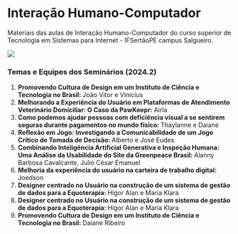 # Interação Humano-Computador
Materiais das aulas de Interação Humano-Computador do curso superior de Tecnologia em Sistemas para Internet - IFSertãoPE campus Salgueiro.

<img src="http://carlosportela.com.br/gamihc/img/home.png">

<H3>Temas e Equipes dos Seminários (2024.2)</H3>
<ol>
  <li><b>Promovendo Cultura de Design em um Instituto de Ciência e Tecnologia no Brasil: </b>João Vitor e Vinicius</li>
  <li><b>Melhorando a Experiência do Usuário em Plataformas de Atendimento Veterinário Domiciliar: O Caso da PawKeepr: </b>Airla</li>
  <li><b>Como podemos ajudar pessoas com deficiência visual a se sentirem seguras durante pagamentos no mundo físico: </b>Thaylanne e Daiane</li>
  <li><b>Reflexão em Jogo: Investigando a Comunicabilidade de um Jogo Crítico de Tomada de Decisão: </b>Alberto e José Eudes</li>  
  <li><b>Combinando Inteligência Artificial Generativa e Inspeção Humana: Uma Análise da Usabilidade do Site da Greenpeace Brasil: </b> Alanny Barbosa Cavalcante, Julio César Emanuel</li>
  <li><b>Melhoria da experiência do usuário na carteira de trabalho digital: </b> Joedson</li>
  <li><b>Designer centrado no Usuário na construção de um sistema de gestão de dados para a Equoterapia: </b> Higor Alan e Maria Klara </li>
  <li><b>Designer centrado no Usuário na construção de um sistema de gestão de dados para a Equoterapia: </b> Higor Alan e Maria Klara </li>
  <li><b>Promovendo Cultura de Design em um Instituto de Ciência e Tecnologia no Brasil: </b> Daiane Ribeiro</li>
</ol>
